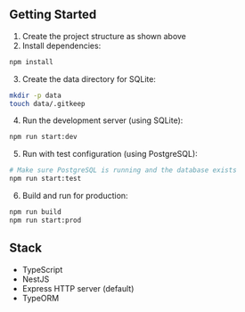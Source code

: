 ## Getting Started

1. Create the project structure as shown above
2. Install dependencies:

```bash
npm install
```

3. Create the data directory for SQLite:

```bash
mkdir -p data
touch data/.gitkeep
```

4. Run the development server (using SQLite):

```bash
npm run start:dev
```

5. Run with test configuration (using PostgreSQL):

```bash
# Make sure PostgreSQL is running and the database exists
npm run start:test
```

6. Build and run for production:

```bash
npm run build
npm run start:prod
```

## Stack
- TypeScript
- NestJS
- Express HTTP server (default)
- TypeORM